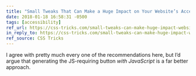 ```yaml
---
title: "Small Tweaks That Can Make a Huge Impact on Your Website’s Accessibility"
date: 2018-01-18 16:58:31 -0500
tags: [accessibility]
ref_url: https://css-tricks.com/small-tweaks-can-make-huge-impact-websites-accessibility/
in_reply_to: https://css-tricks.com/small-tweaks-can-make-huge-impact-websites-accessibility/
ref_source: CSS Tricks
---
```


I agree with pretty much every one of the recommendations here, but I’d argue that generating the JS-requiring button *with JavaScript* is a far better approach.